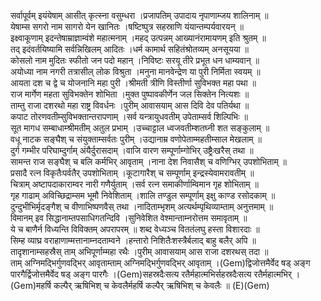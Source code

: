 

  
सर्वापूर्वम् इयंयेषाम् आसीत् कृत्स्ना वसुम्धरा ।प्रजापतिम् उपादाय नृपाणाम्जय शालिनाम्  ॥   
येषाम्स सगरो नाम सागरो येन खानितः ।षष्टिष्पुत्र सहस्राणि यंयान्तम्पर्यवारयन्  ॥   
इक्ष्वाकूणाम् इदन्तेषाम्राज्ञाम्वंशे महात्मनाम् ।महद् उत्पन्नम् आख्यानंरामायणम् इति श्रुतम्  ॥   
तद् इदंवर्तयिष्यामि सर्वन्निखिलम् आदितः ।धर्म कामार्थ सहितंश्रोतव्यम् अनसूयया  ॥   
कोसलो नाम मुदितः स्फीतो जन पदो महान् ।निविष्टः सरयू तीरे प्रभूत धन धाम्यवान्  ॥   
अयोध्या नाम नगरी तत्रासील् लोक विश्रुता ।मनुना मानवेन्द्रेण या पुरी निर्मिता स्वयम्  ॥   
आयता दश च द्वे च योजनानि महा पुरी ।श्रीमती त्रीणि विस्तीर्णा सुविभक्त महा पथा  ॥   
राज मार्गेण महता सुविभक्तेन शोभिता ।मुक्त पुष्पावकीर्णेन जल सिक्तेन नित्यशः  ॥   
ताम्तु राजा दशरथो महा राष्ट्र विवर्धनः ।पुरीम् आवासयाम् आस दिवि देव पतिर्यथा  ॥   
कपाट तोरणवतीम्सुविभक्तान्तरापणाम् ।सर्व यन्त्रायुधवतीम् उपेताम्सर्व शिल्पिभिः  ॥   
सूत मागध सम्बाधाम्श्रीमतीम् अतुल प्रभाम् ।उच्चाट्टाल ध्वजवतीम्शतघ्नी शत सङ्कुलाम्  ॥   
वधू नाटक सङ्घैश् च संयुक्ताम्सर्वतः पुरीम् ।उद्यानाम्र वणोपेताम्महतीम्साल मेखलाम्  ॥   
दुर्ग गम्भीर परिघाम्दुर्गाम् अंयैर्दुरासदाम् ।वाजि वारण सम्पूर्णाम्गोभिर् उष्ट्रैःखरैस् तथा  ॥   
सामन्त राज सङ्घैश् च बलि कर्मभिर् आवृताम् ।नाना देश निवासैश् च वणिग्भिर् उपशोभिताम्  ॥   
प्रसादै रत्न विकृतैःपर्वतैर् उपशोभिताम् ।कूटागारैश् च सम्पूर्णाम् इन्द्रस्येवामरावतीम्  ॥   
चित्राम् अष्टापदाकाराम्वर नारी गणैर्युताम् ।सर्व रत्न समाकीर्णाम्विमान गृह शोभिताम्  ॥   
गृह गाढाम् अविच्छिद्राम्सम भूमौ निवेशिताम् ।शालि तण्डुल सम्पूर्णाम् इक्षु काण्ड रसोदकाम्  ॥   
दुन्दुभीभिर्मृदङ्गैश् च वीणाभिष्पणवैस् तथा ।नादिताम्भृशम् अत्यर्थम्पृथिव्याम्ताम् अनुत्तमाम्  ॥   
विमानम् इव सिद्धानाम्तपसाधिगतन्दिवि ।सुनिवेशित वेश्मान्ताम्नरोत्तम समावृताम्  ॥   
ये च बाणैर्न विध्यन्ति विविक्तम् अपरापरम्  ॥ शब्द वेध्यञ्च विततंलघु हस्ता विशारदाः  ॥   
सिम्ह व्याघ्र वराहाणाम्मत्तानाम्नदताम्वने ।हन्तारो निशितैःशस्त्रैर्बलाद् बाहु बलैर् अपि  ॥   
तादृशानाम्सहस्रैस् ताम् अभिपूर्णाम्महा रथैः ।पुरीम् आवासयाम् आस राजा दशरथस् तदा  ॥   
ताम् अग्निमद्भिर्गुणवद्भिर् आवृताम्ताम् अग्निमद्भिर्गुणवद्भिर् आवृताम् ।(Gem)द्विजोत्तमैर्वेद षड् अङ्ग पारगैर्द्विजोत्तमैर्वेद षड् अङ्ग पारगैः ।(Gem)सहस्रदैःसत्य रतैर्महात्मभिर्सहस्रदैःसत्य रतैर्महात्मभिर् ।(Gem)महर्षि कल्पैर् ऋषिभिश् च केवलैर्महर्षि कल्पैर् ऋषिभिश् च केवलैः  ॥ (E)(Gem)  
